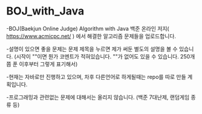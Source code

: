 # BOJ_with_Java
-BOJ(Baekjun Online Judge) Algorithm with Java
백준 온라인 저지( https://www.acmicpc.net/ ) 에서
해결한 알고리즘 문제들을 업로드합니다.

-설명이 있으면 좋을 문제는 문제 제목을 누르면 제가 써둔 별도의 설명을 볼 수 있습니다. (시작이 ""이면 뭔가 코멘트가 적혀있습니다. ""가 없어도 있을 수 있습니다. 250개쯤 푼 이후부터 그렇게 표기해서)

-현재는 자바로만 진행하고 있으며, 차후 다른언어로 하게될때는 repo를 따로 만들 계획입니다.

-프로그래밍과 관련없는 문제에 대해서는 올리지 않습니다. (백준 7대난제, 랜덤게임 종류 등)
